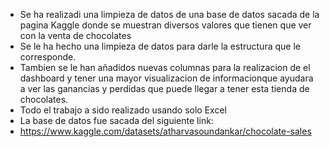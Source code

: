 - Se ha realizadi una limpieza de datos de una base de datos sacada de la pagina Kaggle donde se muestran diversos valores que tienen que ver con la venta de chocolates
- Se le ha hecho una limpieza de datos para darle la estructura que le corresponde.
- Tambien se le han añadidos nuevas columnas para la realizacion de el dashboard y tener una mayor visualizacion de informacionque ayudara a ver las ganancias y perdidas que puede llegar a tener esta tienda de chocolates.
- Todo el trabajo a sido realizado usando solo Excel
- La base de datos fue sacada del siguiente link:
- https://www.kaggle.com/datasets/atharvasoundankar/chocolate-sales
